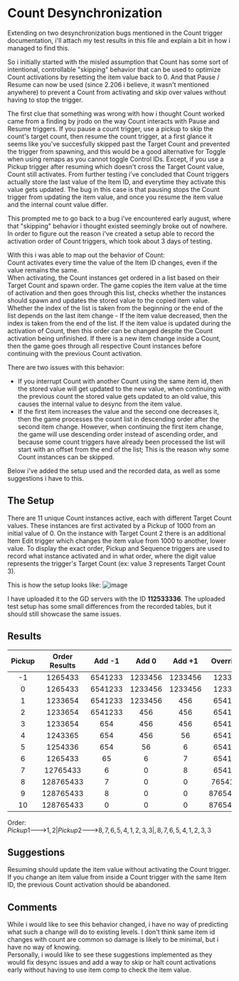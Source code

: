 # Count Desynchronization

Extending on two desynchronization bugs mentioned in the Count trigger documentation, i'll attach my test results in this file and explain a bit in how i managed to find this.

So i initially started with the misled assumption that Count has some sort of intentional, controllable "skipping" behavior that can be used to optimize Count activations by resetting the item value back to 0. And that Pause / Resume can now be used (since 2.206 i believe, it wasn't mentioned anywhere) to prevent a Count from activating and skip over values without having to stop the trigger.

The first clue that something was wrong with how i thought Count worked came from a finding by jrodo on the way Count interacts with Pause and Resume triggers. If you pause a count trigger, use a pickup to skip the count's target count, then resume the count trigger, at a first glance it seems like you've succesfully skipped past the Target Count and prevented the trigger from spawning, and this would be a good alternative for Toggle when using remaps as you cannot toggle Control IDs.
Except, if you use a Pickup trigger after resuming which doesn't cross the Target Count value, Count still activates. From further testing i've concluded that Count triggers actually store the last value of the Item ID, and everytime they activate this value gets updated. The bug in this case is that pausing stops the Count trigger from updating the item value, and once you resume the item value and the internal count value differ.

This prompted me to go back to a bug i've encountered early august, where that "skipping" behavior i thought existed seemingly broke out of nowhere. In order to figure out the reason i've created a setup able to record the activation order of Count triggers, which took about 3 days of testing.

With this i was able to map out the behavior of Count:  
Count activates every time the value of the Item ID changes, even if the value remains the same.  
When activating, the Count instances get ordered in a list based on their Target Count and spawn order. The game copies the item value at the time of activation and then goes through this list, checks whether the instances should spawn and updates the stored value to the copied item value.
Whether the index of the list is taken from the beginning or the end of the list depends on the last item change - If the item value decreased, then the index is taken from the end of the list. If the item value is updated during the activation of Count, then this order  can be changed despite the Count activation being unfinished.
If there is a new item change inside a Count, then the game goes through all respective Count instances before continuing with the previous Count activation.

There are two issues with this behavior:
* If you interrupt Count with another Count using the same item id, then the stored value will get updated to the new value, when continuing with the previous count the stored value gets updated to an old value, this causes the internal value to desync from the item value. 
* If the first item increases the value and the second one decreases it, then the game processes the count list in descending order after the second item change. However, when continuing the first item change, the game will use descending order instead of ascending order, and because some count triggers have already been processed the list will start with an offset from the end of the list; This is the reason why some Count instances can be skipped.

Below i've added the setup used and the recorded data, as well as some suggestions i have to this.

## The Setup
There are 11 unique Count instances active, each with different Target Count values.
These instances are first activated by a Pickup of 1000 from an initial value of 0. On the instance with Target Count 2 there is an additional Item Edit trigger which changes the item value from 1000 to another, lower value.
To display the exact order, Pickup and Sequence triggers are used to record what instance activated and in what order, where the digit value represents the trigger's Target Count (ex: value 3 represents Target Count 3).

This is how the setup looks like:
![image](https://github.com/user-attachments/assets/8f2e1e11-c7e0-450e-880f-ff3d337a62dd)

I have uploaded it to the GD servers with the ID **112533336**. The uploaded test setup has some small differences from the recorded tables, but it should still showcase the same issues.

## Results
| Pickup | Order Results | Add \-1 | Add 0 | Add \+1 | Override 0 | Override 1000+/-1 | Spawn Branch |
| :---: | :---: | :---: | :---: | :---: | :---: | :---: | :---: |
| \-1 | 1265433 | 6541233 | 1233456 | 1233456 | 1233456 | 78 | 1122222 |
| 0 | 1265433 | 6541233 | 1233456 | 1233456 | 1233456 | 78 | 1122222 |
| 1 | 1233654 | 6541233 | 1233456 | 456 | 6541233 | 78 | 1111222 |
| 2 | 1233654 | 6541233 | 456 | 456 | 6541233 | 78 | 1111222 |
| 3 | 1233654 | 654 | 456 | 456 | 6541233 | 78 | 1111222 |
| 4 | 1243365 | 654 | 456 | 56 | 6541233 | 78 | 1111122 |
| 5 | 1254336 | 654 | 56 | 6 | 6541233 | 78 | 1111112 |
| 6 | 1265433 | 65 | 6 | 7 | 6541233 | 78 | 1111111 |
| 7 | 12765433 | 6 | 0 | 8 | 6541233 | 8 | 11111111 |
| 8 | 128765433 | 7 | 0 | 0 | 76541233 | 0 | 111111111 |
| 9 | 128765433 | 8 | 0 | 0 | 876541233 | 0 | 111111111 |
| 10 | 128765433 | 0 | 0 | 0 | 876541233 | 0 | 111111111 |

Order:  
$Pickup1 🡒 1, 2 | Pickup2 🡒 8, 7, 6, 5, 4, 1, 2, 3, 3 |, 8, 7, 6, 5, 4, 1, 2, 3, 3$

## Suggestions 
Resuming should update the item value without activating the Count trigger.  
If you change an item value from inside a Count trigger with the same Item ID, the previous Count activation should be abandoned. 

## Comments

While i would like to see this behavior changed, i have no way of predicting what such a change will do to existing levels. I don't think same item id changes with count are common so damage is likely to be minimal, but i have no way of knowing.  
Personally, i would like to see these suggestions implemented as they would fix desync issues and add a way to skip or halt count activations early without having to use item comp to check the item value.

